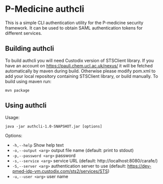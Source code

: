 P-Medicine authcli
==================

This is a simple CLI authentication utility for the P-medicine
security framework. It can be used to obtain SAML authentication
tokens for different services.

Building authcli
----------------

To build authcli you will need Custodix version of STSClient
library. If you have an account on https://pauli.chem.ucl.ac.uk/nexus/
it will be fetched automatically by maven during build. Otherwise
please modify pom.xml to add your local repository containing
STSClient library, or build manually. To build using maven run:

    mvn package

Using authcli
-------------

Usage:

    java -jar authcli-1.0-SNAPSHOT.jar [options]

Options:

* `-h,--help`             Show help text
* `-o,--output <arg>`     output file name (default: print to stdout)
* `-p,--password <arg>`   password
* `-s,--service <arg>`    service URL (default: http://localhost:8080/carafe/)
* `-S,--server <arg>`     authentication server to use (default: https://dev-pmed-idp-vm.custodix.com/sts2/services/STS)
* `-u,--user <arg>`       user name

